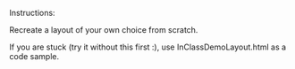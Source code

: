 Instructions:

Recreate a layout of your own choice from scratch. 

If you are stuck (try it without this first :), use InClassDemoLayout.html as a code sample.